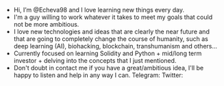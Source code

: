 - Hi, I’m @Echeva98 and I love learning new things every day. 
- I'm a guy willing to work whatever it takes to meet my goals that could not be more ambitious.
- I love new technologies and ideas that are clearly the near future and that are going to completely change the course of humanity, such as deep learning (AI), biohacking, blockchain, transhumanism and others...
- Currently focused on learning Solidity and Python + mid/long term investor + delving into the concepts that I just mentioned.
- Don't doubt in contact me if you have a great/ambitious idea, I'll be happy to listen and help in any way I can. Telegram:        Twitter:


